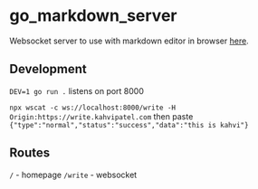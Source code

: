 # go_markdown_server
Websocket server to use with markdown editor in browser [here](https://github.com/iamkahvi/markdown_editor).

## Development
`DEV=1 go run .` listens on port 8000

`npx wscat -c ws://localhost:8000/write -H Origin:https://write.kahvipatel.com` then paste
`{"type":"normal","status":"success","data":"this is kahvi"}`

## Routes
`/` - homepage
`/write` - websocket
